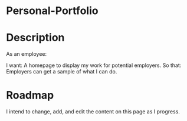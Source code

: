 # Personal-Portfolio

# Description
As an employee:

I want: A homepage to display my work for potential employers.
So that: Employers can get a sample of what I can do.

# Roadmap
I intend to change, add, and edit the content on this page as I progress.
